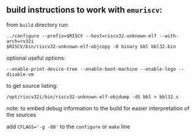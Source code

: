 ## build instructions to work with `emuriscv`:

from `build` directory run:

    ../configure --prefix=$RISCV --host=riscv32-unknown-elf --with-arch=rv32i
    $RISCV/bin/riscv32-unknown-elf-objcopy -O binary bbl bbl32.bin

optional useful options:
   
    --enable-print-device-tree --enable-boot-machine --enable-logo --disable-vm

to get source listing:
    
    /opt/riscv32i/bin/riscv32-unknown-elf-objdump -dS bbl > bbl32.s

note: to embed debug information to the build for easier interpretation of the sources
 
add `CFLAGS='-g -O0'` to the `configure` or `make` line
